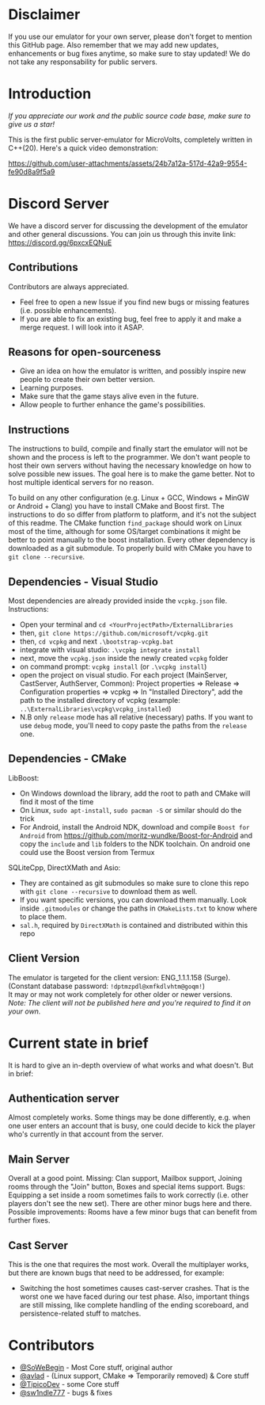 # Disclaimer
If you use our emulator for your own server, please don't forget to mention this GitHub page. Also remember that we may add new updates, enhancements or bug fixes anytime, so make sure to stay updated!
We do not take any responsability for public servers.

# Introduction
*If you appreciate our work and the public source code base, make sure to give us a star!*

This is the first public server-emulator for MicroVolts, completely written in C++(20).
Here's a quick video demonstration:

https://github.com/user-attachments/assets/24b7a12a-517d-42a9-9554-fe90d8a9f5a9

# Discord Server
We have a discord server for discussing the development of the emulator and other general discussions.
You can join us through this invite link: https://discord.gg/6pxcxEQNuE

## Contributions
Contributors are always appreciated.
- Feel free to open a new Issue if you find new bugs or missing features (i.e. possible enhancements).
- If you are able to fix an existing bug, feel free to apply it and make a merge request. I will look into it ASAP.

## Reasons for open-sourceness
- Give an idea on how the emulator is written, and possibly inspire new people to create their own better version.
- Learning purposes.
- Make sure that the game stays alive even in the future.
- Allow people to further enhance the game's possibilities.
  
## Instructions
The instructions to build, compile and finally start the emulator will not be shown and the process is left to the programmer. 
We don't want people to host their own servers without having the necessary knowledge on how to solve possible new issues.
The goal here is to make the game better. Not to host multiple identical servers for no reason.

To build on any other configuration (e.g. Linux + GCC, Windows + MinGW or Android + Clang) you have to install CMake and
Boost first. The instructions to do so differ from platform to platform, and it's not the subject of this readme. The CMake
function `find_package` should work on Linux most of the time, although for some OS/target combinations it might be better
to point manually to the boost installation.
Every other dependency is downloaded as a git submodule. To properly build with CMake you have to `git clone --recursive`.

## Dependencies - Visual Studio
Most dependencies are already provided inside the `vcpkg.json` file. Instructions: </br>
- Open your terminal and `cd <YourProjectPath>/ExternalLibraries`
- then, `git clone https://github.com/microsoft/vcpkg.git`
- then, `cd vcpkg` and next `.\bootstrap-vcpkg.bat`
- integrate with visual studio: `.\vcpkg integrate install`
- next, move the `vcpkg.json` inside the newly created `vcpkg` folder
- on command prompt: `vcpkg install` (or `.\vcpkg install`)
- open the project on visual studio. For each project (MainServer, CastServer, AuthServer, Common): Project properties => Release => Configuration properties => vcpkg => In "Installed Directory", add the path to the installed directory of vcpkg (example: `..\ExternalLibraries\vcpkg\vcpkg_installed`)
- N.B only `release` mode has all relative (necessary) paths. If you want to use `debug` mode, you'll need to copy paste the paths from the `release` one.

## Dependencies - CMake
LibBoost:
- On Windows download the library, add the root to path and CMake will find it most of the time
- On Linux, `sudo apt-install`, `sudo pacman -S` or similar should do the trick
- For Android, install the Android NDK, download and compile `Boost for Android` from https://github.com/moritz-wundke/Boost-for-Android
and copy the `include` and `lib` folders to the NDK toolchain. On android one could use the Boost version from Termux

SQLiteCpp, DirectXMath and Asio:
- They are contained as git submodules so make sure to clone this repo with `git clone --recursive` to download them as well.
- If you want specific versions, you can download them manually. Look inside `.gitmodules` or change the paths in `CMakeLists.txt` to know where to place them.
- `sal.h`, required by `DirectXMath` is contained and distributed within this repo

## Client Version
The emulator is targeted for the client version: ENG_1.1.1.158 (Surge). (Constant database password: `!dptmzpdl@xmfkdlvhtm@goqm!`) </br>
It may or may not work completely for other older or newer versions.</br>
*Note: The client will not be published here and you're required to find it on your own.*

# Current state in brief
It is hard to give an in-depth overview of what works and what doesn't. But in brief:
## Authentication server
Almost completely works. 
Some things may be done differently, e.g. when one user enters an account that is busy, one could decide to kick the player who's currently in that account from the server.
## Main Server
Overall at a good point. 
Missing: Clan support, Mailbox support, Joining rooms through the "Join" button, Boxes and special items support.
Bugs: Equipping a set inside a room sometimes fails to work correctly (i.e. other players don't see the new set). There are other minor bugs here and there.
Possible improvements: Rooms have a few minor bugs that can benefit from further fixes.
## Cast Server
This is the one that requires the most work. Overall the multiplayer works, but there are known bugs that need to be addressed, for example:
- Switching the host sometimes causes cast-server crashes.
That is the worst one we have faced during our test phase.
Also, important things are still missing, like complete handling of the ending scoreboard, and persistence-related stuff to matches.


# Contributors
- [@SoWeBegin](https://github.com/SoWeBegin) - Most Core stuff, original author
- [@avlad](https://github.com/avlad171) - (Linux support, CMake => Temporarily removed) & Core stuff
- [@TipicoDev](https://github.com/TipicoDev) - some Core stuff
- [@sw1ndle777](https://github.com/sw1ndle777) - bugs & fixes

